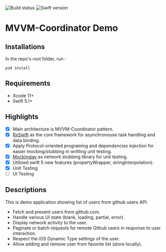 ![Build status](https://travis-ci.org/keithkanta/TestCI-Repo.svg?branch=master)
![Swift version](https://img.shields.io/badge/Swift-5.1-orange.svg?style=flat)

# MVVM-Coordinator Demo
## Installations
In the repo's root folder, run :
```
pod install
```
## Requirements
- Xcode 11+
- Swift 5.1+

## Highlights
- [x] Main architecture is MVVM-Coordinator pattern.
- [x] [RxSwift](https://github.com/ReactiveX/RxSwift) as the core framework for asynchronouse task handling and data binding.
- [x] Apply Protocol-oriented programing and dependencies injection for easier mocking/stubbing in writting unit testing.
- [x] [Mockingjay](https://github.com/kylef/Mockingjay) as network stubbing library for unit testing.
- [x] Utilized swift 5 new features (propertyWrapper, stringInterpolation).
- [x] Unit Testing
- [ ] UI Testing

## Descriptions
This is demo application showing list of users from github users API: 
- Fetch and present users from github.com.
- Handle various UI state (blank, loading, partial, error).
- Display network activity to the user.
- Paginate or batch requests for remote Github users in response to user
interaction.
- Respect the iOS Dynamic Type settings of the user.
- Allow adding and remove user from favorite list (store locally).
